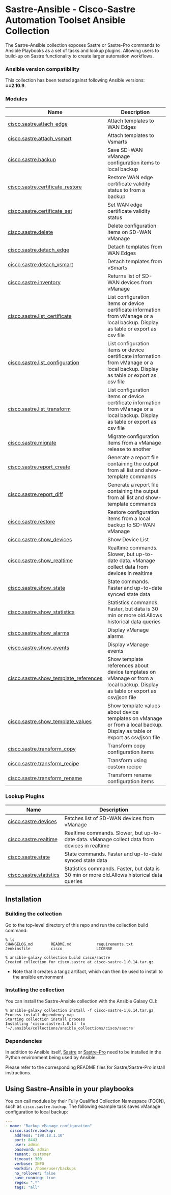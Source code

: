 # Sastre-Ansible - Cisco-Sastre Automation Toolset Ansible Collection

The Sastre-Ansible collection exposes Sastre or Sastre-Pro commands to Ansible Playbooks as a set of tasks and lookup plugins. Allowing users to build-up on Sastre functionality to create larger automation workflows.

<!--start requires_ansible-->
### Ansible version compatibility

This collection has been tested against following Ansible versions: **==2.10.9**.

<!--end requires_ansible-->

### Modules
Name | Description
--- | ---
[cisco.sastre.attach_edge](https://wwwin-github.cisco.com/AIDE/Sastre-Ansible/blob/master/cisco/sastre/docs/cisco.sastre.attach_edge_module.rst)|Attach templates to WAN Edges
[cisco.sastre.attach_vsmart](https://wwwin-github.cisco.com/AIDE/Sastre-Ansible/blob/master/cisco/sastre/docs/cisco.sastre.attach_vsmart_module.rst)|Attach templates to Vsmarts
[cisco.sastre.backup](https://wwwin-github.cisco.com/AIDE/Sastre-Ansible/blob/master/cisco/sastre/docs/cisco.sastre.backup_module.rst)|Save SD-WAN vManage configuration items to local backup
[cisco.sastre.certificate_restore](https://wwwin-github.cisco.com/AIDE/Sastre-Ansible/blob/master/cisco/sastre/docs/cisco.sastre.certificate_restore_module.rst)|Restore WAN edge certificate validity status to from a backup
[cisco.sastre.certificate_set](https://wwwin-github.cisco.com/AIDE/Sastre-Ansible/blob/master/cisco/sastre/docs/cisco.sastre.certificate_set_module.rst)|Set WAN edge certificate validity status
[cisco.sastre.delete](https://wwwin-github.cisco.com/AIDE/Sastre-Ansible/blob/master/cisco/sastre/docs/cisco.sastre.delete_module.rst)|Delete configuration items on SD-WAN vManage
[cisco.sastre.detach_edge](https://wwwin-github.cisco.com/AIDE/Sastre-Ansible/blob/master/cisco/sastre/docs/cisco.sastre.detach_edge_module.rst)|Detach templates from WAN Edges
[cisco.sastre.detach_vsmart](https://wwwin-github.cisco.com/AIDE/Sastre-Ansible/blob/master/cisco/sastre/docs/cisco.sastre.detach_vsmart_module.rst)|Detach templates from vSmarts
[cisco.sastre.inventory](https://wwwin-github.cisco.com/AIDE/Sastre-Ansible/blob/master/cisco/sastre/docs/cisco.sastre.inventory_module.rst)|Returns list of SD-WAN devices from vManage
[cisco.sastre.list_certificate](https://wwwin-github.cisco.com/AIDE/Sastre-Ansible/blob/master/cisco/sastre/docs/cisco.sastre.list_certificate_module.rst)|List configuration items or device certificate information from vManage or a local backup. Display as table or export as csv file
[cisco.sastre.list_configuration](https://wwwin-github.cisco.com/AIDE/Sastre-Ansible/blob/master/cisco/sastre/docs/cisco.sastre.list_configuration_module.rst)|List configuration items or device certificate information from vManage or a local backup. Display as table or export as csv file
[cisco.sastre.list_transform](https://wwwin-github.cisco.com/AIDE/Sastre-Ansible/blob/master/cisco/sastre/docs/cisco.sastre.list_transform_module.rst)|List configuration items or device certificate information from vManage or a local backup. Display as table or export as csv file
[cisco.sastre.migrate](https://wwwin-github.cisco.com/AIDE/Sastre-Ansible/blob/master/cisco/sastre/docs/cisco.sastre.migrate_module.rst)|Migrate configuration items from a vManage release to another
[cisco.sastre.report_create](https://wwwin-github.cisco.com/AIDE/Sastre-Ansible/blob/master/cisco/sastre/docs/cisco.sastre.report_create_module.rst)|Generate a report file containing the output from all list and show-template commands
[cisco.sastre.report_diff](https://wwwin-github.cisco.com/AIDE/Sastre-Ansible/blob/master/cisco/sastre/docs/cisco.sastre.report_diff_module.rst)|Generate a report file containing the output from all list and show-template commands
[cisco.sastre.restore](https://wwwin-github.cisco.com/AIDE/Sastre-Ansible/blob/master/cisco/sastre/docs/cisco.sastre.restore_module.rst)|Restore configuration items from a local backup to SD-WAN vManage
[cisco.sastre.show_devices](https://wwwin-github.cisco.com/AIDE/Sastre-Ansible/blob/master/cisco/sastre/docs/cisco.sastre.show_devices_module.rst)|Show Device List
[cisco.sastre.show_realtime](https://wwwin-github.cisco.com/AIDE/Sastre-Ansible/blob/master/cisco/sastre/docs/cisco.sastre.show_realtime_module.rst)|Realtime commands. Slower, but up-to-date data. vManage collect data from devices in realtime
[cisco.sastre.show_state](https://wwwin-github.cisco.com/AIDE/Sastre-Ansible/blob/master/cisco/sastre/docs/cisco.sastre.show_state_module.rst)|State commands. Faster and up-to-date synced state data
[cisco.sastre.show_statistics](https://wwwin-github.cisco.com/AIDE/Sastre-Ansible/blob/master/cisco/sastre/docs/cisco.sastre.show_statistics_module.rst)|Statistics commands. Faster, but data is 30 min or more old.Allows historical data queries
[cisco.sastre.show_alarms](https://wwwin-github.cisco.com/AIDE/Sastre-Ansible/blob/master/cisco/sastre/docs/cisco.sastre.show_alarms_module.rst)|Display vManage alarms
[cisco.sastre.show_events](https://wwwin-github.cisco.com/AIDE/Sastre-Ansible/blob/master/cisco/sastre/docs/cisco.sastre.show_events_module.rst)|Display vManage events
[cisco.sastre.show_template_references](https://wwwin-github.cisco.com/AIDE/Sastre-Ansible/blob/master/cisco/sastre/docs/cisco.sastre.show_template_references_module.rst)|Show template references about device templates on vManage or from a local backup. Display as table or export as csv/json file
[cisco.sastre.show_template_values](https://wwwin-github.cisco.com/AIDE/Sastre-Ansible/blob/master/cisco/sastre/docs/cisco.sastre.show_template_values_module.rst)|Show template values about device templates on vManage or from a local backup. Display as table or export as csv/json file
[cisco.sastre.transform_copy](https://wwwin-github.cisco.com/AIDE/Sastre-Ansible/blob/master/cisco/sastre/docs/cisco.sastre.transform_copy_module.rst)|Transform copy configuration items
[cisco.sastre.transform_recipe](https://wwwin-github.cisco.com/AIDE/Sastre-Ansible/blob/master/cisco/sastre/docs/cisco.sastre.transform_recipe_module.rst)|Transform using custom recipe
[cisco.sastre.transform_rename](https://wwwin-github.cisco.com/AIDE/Sastre-Ansible/blob/master/cisco/sastre/docs/cisco.sastre.transform_rename_module.rst)|Transform rename configuration items
<!--end collection content-->

### Lookup Plugins
Name | Description
--- | ---
[cisco.sastre.devices](https://wwwin-github.cisco.com/AIDE/Sastre-Ansible/blob/master/cisco/sastre/docs/cisco.sastre.devices_lookup_plugin.rst)|Fetches list of SD-WAN devices from vManage
[cisco.sastre.realtime](https://wwwin-github.cisco.com/AIDE/Sastre-Ansible/blob/master/cisco/sastre/docs/cisco.sastre.realtime_lookup_plugin.rst)|Realtime commands. Slower, but up-to-date data. vManage collect data from devices in realtime
[cisco.sastre.state](https://wwwin-github.cisco.com/AIDE/Sastre-Ansible/blob/master/cisco/sastre/docs/cisco.sastre.state_lookup_plugin.rst)|State commands. Faster and up-to-date synced state data
[cisco.sastre.statistics](https://wwwin-github.cisco.com/AIDE/Sastre-Ansible/blob/master/cisco/sastre/docs/cisco.sastre.statistics_lookup_plugin.rst)|Statistics commands. Faster, but data is 30 min or more old.Allows historical data queries


## Installation

### Building the collection

Go to the top-level directory of this repo and run the collection build command:
```
% ls
CHANGELOG.md		README.md			requirements.txt
Jenkinsfile			cisco				LICENSE

% ansible-galaxy collection build cisco/sastre
Created collection for cisco.sastre at cisco-sastre-1.0.14.tar.gz
```

- Note that it creates a tar.gz artifact, which can then be used to install to the ansible environment

### Installing the collection

You can install the Sastre-Ansible collection with the Ansible Galaxy CLI:
```
% ansible-galaxy collection install -f cisco-sastre-1.0.14.tar.gz
Process install dependency map
Starting collection install process
Installing 'cisco.sastre:1.0.14' to '~/.ansible/collections/ansible_collections/cisco/sastre'
```

### Dependencies

In addition to Ansible itself, [Sastre](https://github.com/CiscoDevNet/sastre) or [Sastre-Pro](https://wwwin-github.cisco.com/AIDE/Sastre-Pro) need to be installed in the Python environment being used by Ansible.

Please refer to the corresponding README files for Sastre/Sastre-Pro install instructions.

## Using Sastre-Ansible in your playbooks

You can call modules by their Fully Qualified Collection Namespace (FQCN), such as `cisco.sastre.backup`.
The following example task saves vManage configuration to local backup:

```yaml
---
- name: "Backup vManage configuration"
  cisco.sastre.backup: 
    address: "198.18.1.10"
    port: 8443
    user: admin
    password: admin
    tenant: customer 
    timeout: 300
    verbose: INFO
    workdir: /home/user/backups
    no_rollover: false
    save_running: true
    regex: ".*"
    tags: "all"
```